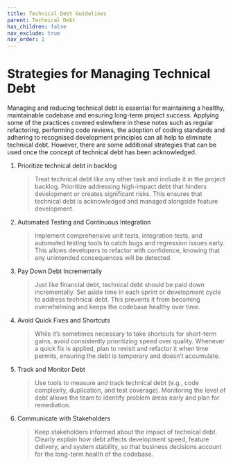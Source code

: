 ```yaml
---
title: Technical Debt Guidelines
parent: Technical Debt
has_children: false
nav_exclude: true
nav_order: 1
---
```


# Strategies for Managing Technical Debt

Managing and reducing technical debt is essential for maintaining a healthy, maintainable 
codebase and ensuring long-term project success. Applying some of the practices covered 
eslewhere in these notes such as regular refactoring, performing code reviews, the adoption 
of coding standards and adhering to recognised development principles can all help to
eliminate technical debt. However, there are some additional strategies that can be used
once the concept of technical debt has been acknowledged.

1. Prioritize technical debt in backlog

    > Treat technical debt like any other task and include it in the project backlog. 
    > Prioritize addressing high-impact debt that hinders development or creates significant 
    > risks. This ensures that technical debt is acknowledged and managed alongside feature 
    > development.

2. Automated Testing and Continuous Integration

    > Implement comprehensive unit tests, integration tests, and automated testing tools to 
    > catch bugs and regression issues early. This allows developers to refactor with 
    > confidence, knowing that any unintended consequences will be detected.

3. Pay Down Debt Incrementally

    > Just like financial debt, technical debt should be paid down incrementally. Set aside 
    > time in each sprint or development cycle to address technical debt. This prevents it 
    > from becoming overwhelming and keeps the codebase healthy over time.

4. Avoid Quick Fixes and Shortcuts

    > While it’s sometimes necessary to take shortcuts for short-term gains, avoid 
    > consistently prioritizing speed over quality. Whenever a quick fix is applied, plan 
    > to revisit and refactor it when time permits, ensuring the debt is temporary and doesn’t 
    > accumulate.

5. Track and Monitor Debt

    > Use tools to measure and track technical debt (e.g., code complexity, duplication, and 
    > test coverage). Monitoring the level of debt allows the team to identify problem areas 
    > early and plan for remediation.

6. Communicate with Stakeholders

    > Keep stakeholders informed about the impact of technical debt. Clearly explain how 
    > debt affects development speed, feature delivery, and system stability, so that business 
    > decisions account for the long-term health of the codebase.
